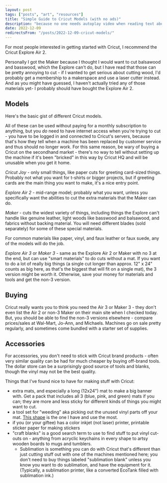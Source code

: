 ```yaml
---
layout: post
tags: ["posts", "art", "resources"]
title: "Simple Guide to Cricut Models (with no ads)"
description: "because no one needs autoplay video when reading text about craft supplies"
date: 2022-12-09
redirectsFrom: "/posts/2022-12-09-cricut-models/"
---
```


For most people interested in getting started with Cricut, I recommend the Cricut Explore Air 2. 

Personally I got the Maker because I thought I would want to cut balsawood and basswood, which the Explore can't do, but I have read that those can be pretty annoying to cut - if I wanted to get serious about cutting wood, I'd probably get a membership to a makerspace and use a laser cutter instead. And as you might have guessed, I haven't actually tried any of those materials yet- I probably should have bought the Explore Air 2. 

## Models
Here's the basic gist of different Cricut models. 

All of these can be used without paying for a monthly subscription to anything, but you _do_ need to have internet access when you're trying to cut - you have to be logged in and connected to Cricut's servers, because that's how they tell when a machine has been replaced by customer service and thus should no longer work. For this same reason, be wary of buying a Cricut on the secondhand market - there's no way to tell without setting up the machine if it's been "bricked" in this way by Cricut HQ and will be unusable when you get it home. 

*Cricut Joy* - only small things, like paper cuts for greeting card-sized things. Probably not what you want for t-shirts or bigger projects, but if greeting cards are the main thing you want to make, it's a nice entry point.

*Explore Air 2* - mid-range model; probably what you want, unless you specifically want the abilities to cut the extra materials that the Maker can do.

*Maker* - cuts the widest variety of things, including things the Explore can't handle like genuine leather, light woods like basswood and balsawood, and fabrics without backing material. You will need different blades (sold separately) for some of these special materials. 

For common materials like paper, vinyl, and faux leather or faux suede, any of the models will do the job.

*Explore Air 3* or *Maker 3* - same as the Explore Air 2 or Maker with no 3 at the end, but can use "smart materials" to do cuts without a mat. If you want to do a lot of really big things (a single cut longer than approx. 12" x 24" counts as big here, as that's the biggest that will fit on a single mat), the 3 version might be worth it. Otherwise, save your money for materials and tools and get the non-3 version. 

## Buying
Cricut really wants you to think you need the Air 3 or Maker 3 - they don't even list the Air 2 or non-3 Maker on their main site when I checked today. But, you should be able to find the non-3 versions elsewhere - compare prices/sales at Wal-Mart, Jo-Ann, and Michaels. Machines go on sale pretty regularly, and sometimes come bundled with a starter set of supplies. 

## Accessories
For accessories, you don't need to stick with Cricut brand products - often very similar quality can be had for much cheaper by buying off-brand tools. The dollar store can be a surprisingly good source of tools and blanks, though the vinyl may not be the best quality. 

Things that I've found nice to have for making stuff with Cricut: 
 - extra mats, and especially a long (12x24") mat to make a big banner with. Get a pack that includes all 3 (blue, pink, and green) mats if you can; they are more and less sticky for different kinds of things you might want to cut.
 - a tool set for "weeding" aka picking out the unused vinyl parts off your mat. [This shape](https://cricut.com/en-us/tools-accessories/handheld-tools/crafting-tools/weeder/2006698.html) is the one I have and use the most. 
  - if you (or your giftee) has a color inkjet (not laser) printer, printable sticker paper for making stickers
  - "craft blanks" is a good search term to use to find stuff to put vinyl cut-outs on - anything from acryclic keychains in every shape to artsy wooden boards to mugs and tumblers. 
     - Sublimation is something you can do with Cricut that's different than just cutting stuff out with one of the machines mentioned here; you don't need to buy things labeled "sublimation blank" unless you know you want to do sublimation, and have the equipment for it. (Typically, a sublimation printer, like a converted EcoTank filled with sublimation ink.)

